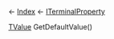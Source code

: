 ← [Index](Api-Index) ← [ITerminalProperty<TValue>](Sandbox.ModAPI.Interfaces.ITerminalProperty`1)

[TValue]() GetDefaultValue()